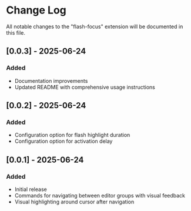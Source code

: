 # Change Log

All notable changes to the "flash-focus" extension will be documented in this file.

## [0.0.3] - 2025-06-24

### Added
- Documentation improvements
- Updated README with comprehensive usage instructions

## [0.0.2] - 2025-06-24

### Added
- Configuration option for flash highlight duration
- Configuration option for activation delay

## [0.0.1] - 2025-06-24

### Added
- Initial release
- Commands for navigating between editor groups with visual feedback
- Visual highlighting around cursor after navigation